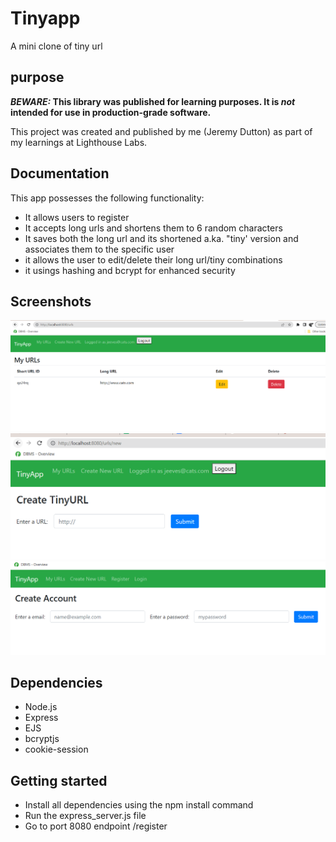 # Tinyapp 

A mini clone of tiny url

## purpose

**_BEWARE:_ This library was published for learning purposes. It is _not_ intended for use in production-grade software.**

This project was created and published by me (Jeremy Dutton) as part of my learnings at Lighthouse Labs.

## Documentation 

This app possesses the following functionality:

* It allows users to register
* It accepts long urls and shortens them to 6 random characters
* It saves both the long url and its shortened a.ka. "tiny' version and associates them to the specific user
* it allows the user to edit/delete their long url/tiny combinations
* it usings hashing and bcrypt for enhanced security

## Screenshots

!["Screenshot of URLs page"](https://github.com/Jerscape/tinyapp/blob/master/docs/Index.PNG?raw=true)
!["Create tiny url"](https://github.com/Jerscape/tinyapp/blob/master/docs/Create%20new%20url.PNG?raw=true)
!["Registration"](https://github.com/Jerscape/tinyapp/blob/master/docs/register.PNG?raw=true)

## Dependencies

* Node.js
* Express
* EJS
* bcryptjs
* cookie-session

## Getting started

* Install all dependencies using the npm install command
* Run the express_server.js file
* Go to port 8080 endpoint /register
